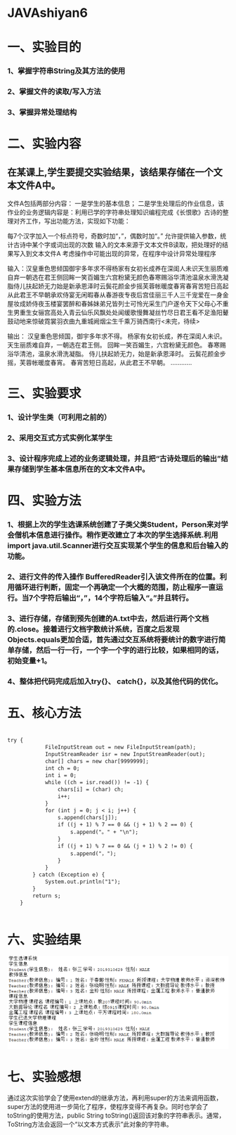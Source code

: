 # JAVAshiyan6
# 一、实验目的
  ### 1、掌握字符串String及其方法的使用
  ### 2、掌握文件的读取/写入方法
  ### 3、掌握异常处理结构

# 二、实验内容
  ## 在某课上,学生要提交实验结果，该结果存储在一个文本文件A中。
文件A包括两部分内容：
一是学生的基本信息；
二是学生处理后的作业信息，该作业的业务逻辑内容是：利用已学的字符串处理知识编程完成《长恨歌》古诗的整理对齐工作，写出功能方法，实现如下功能：

每7个汉字加入一个标点符号，奇数时加“，”，偶数时加“。”
允许提供输入参数，统计古诗中某个字或词出现的次数
输入的文本来源于文本文件B读取，把处理好的结果写入到文本文件A
考虑操作中可能出现的异常，在程序中设计异常处理程序

输入：汉皇重色思倾国御宇多年求不得杨家有女初长成养在深闺人未识天生丽质难自弃一朝选在君王侧回眸一笑百媚生六宫粉黛无颜色春寒赐浴华清池温泉水滑洗凝脂侍儿扶起娇无力始是新承恩泽时云鬓花颜金步摇芙蓉帐暖度春宵春宵苦短日高起从此君王不早朝承欢侍宴无闲暇春从春游夜专夜后宫佳丽三千人三千宠爱在一身金屋妆成娇侍夜玉楼宴罢醉和春姊妹弟兄皆列士可怜光采生门户遂令天下父母心不重生男重生女骊宫高处入青云仙乐风飘处处闻缓歌慢舞凝丝竹尽日君王看不足渔阳鼙鼓动地来惊破霓裳羽衣曲九重城阙烟尘生千乘万骑西南行<未完，待续>

输出：
汉皇重色思倾国，御宇多年求不得。
杨家有女初长成，养在深闺人未识。
天生丽质难自弃，一朝选在君王侧。
回眸一笑百媚生，六宫粉黛无颜色。
春寒赐浴华清池，温泉水滑洗凝脂。
侍儿扶起娇无力，始是新承恩泽时。
云鬓花颜金步摇，芙蓉帐暖度春宵。
春宵苦短日高起，从此君王不早朝。
…………

                

# 三、实验要求
  ### 1、设计学生类（可利用之前的）
  ### 2、采用交互式方式实例化某学生
  ### 3、设计程序完成上述的业务逻辑处理，并且把“古诗处理后的输出”结果存储到学生基本信息所在的文本文件A中。

# 四、实验方法
  ### 1、根据上次的学生选课系统创建了子类父类Student，Person来对学会僧机本信息进行操作。稍作更改建立了本次的学生选择系统.利用import java.util.Scanner进行交互实现某个学生的信息和后台输入的功能。
  ### 2、进行文件的传入操作 BufferedReader引入该文件所在的位置。利用循环进行判断，固定一个再确定一个大概的范围，防止程序一直运行。当7个字符后输出“，”，14个字符后输入“。”并且转行。
  ### 3、进行存储，存储到预先创建的A.txt中去，然后进行两个文档的.close。接着进行文档字数统计系统，百度之后发现Objects.equals更加合适，首先通过交互系统将要统计的数字进行简单存储，然后一行一行，一个字一个字的进行比较，如果相同的话，初始变量+1。
  ### 4、整体把代码完成后加入try{}、 catch{}，以及其他代码的优化。

# 五、核心方法
``` 

try {
            FileInputStream out = new FileInputStream(path);
            InputStreamReader isr = new InputStreamReader(out);
            char[] chars = new char[9999999];
            int ch = 0;
            int i = 0;
            while ((ch = isr.read()) != -1) {
                chars[i] = (char) ch;
                i++;
            }
            for (int j = 0; j < i; j++) {
                s.append(chars[j]);
                if ((j + 1) % 7 == 0 && (j + 1) % 2 == 0) {
                    s.append("。" + "\n");
                }
                if ((j + 1) % 7 == 0 && (j + 1) % 2 != 0) {
                    s.append("，");
                }
            }
        } catch (Exception e) {
            System.out.println("1");
        }
        return s;
    }


```

# 六、实验结果

![结果](https://github.com/3256268435/Java-3/blob/main/%E7%BB%93%E6%9E%9C.png)

# 七、实验感想
通过这次实验学会了使用extend的继承方法，再利用super的方法来调用函数，super方法的使用进一步简化了程序，使程序变得不再复杂。同时也学会了toString的使用方法，public String toString()返回该对象的字符串表示。通常，ToString方法会返回一个“以文本方式表示”此对象的字符串。
